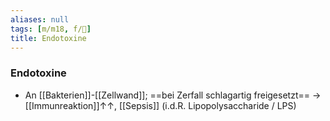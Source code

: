 ```yaml
---
aliases: null
tags: [m/m18, f/🦠]
title: Endotoxine
---
```

### Endotoxine
- An [[Bakterien]]-[[Zellwand]]; ==bei Zerfall schlagartig freigesetzt== → [[Immunreaktion]]↑↑, [[Sepsis]] (i.d.R. Lipopolysaccharide / LPS)